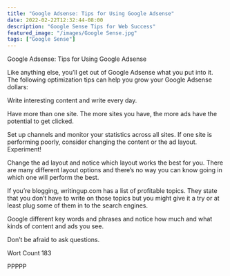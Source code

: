 ```yaml
---
title: "Google Adsense: Tips for Using Google Adsense"
date: 2022-02-22T12:32:44-08:00
description: "Google Sense Tips for Web Success"
featured_image: "/images/Google Sense.jpg"
tags: ["Google Sense"]
---
```


Google Adsense: Tips for Using Google Adsense 

Like anything else, you’ll get out of Google Adsense what you put into it.  The following optimization tips can help you grow your Google Adsense dollars:

Write interesting content and write every day.
	
Have more than one site.  The more sites you have, the more ads have the potential
to get clicked.

Set up channels and monitor your statistics across all sites.  If one site is performing
poorly, consider changing the content or the ad layout.  Experiment!

Change the ad layout and notice which layout works the best for you.  There are
many different layout options and there’s no way you can know going in which
one will perform the best.

If you’re blogging, writingup.com has a list of profitable topics.  They state that
you don’t have to write on those topics but  you might give it a try or at least plug
some of them in to the search engines.

Google different key words and phrases and notice how much and what kinds of content and ads you see.

Don’t be afraid to ask questions.

Wort Count 183

PPPPP
